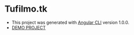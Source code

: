 # Tufilmo.tk

- This project was generated with [Angular CLI](https://github.com/angular/angular-cli) version 1.0.0.
- [DEMO PROJECT](http://tufilmo.tk)
